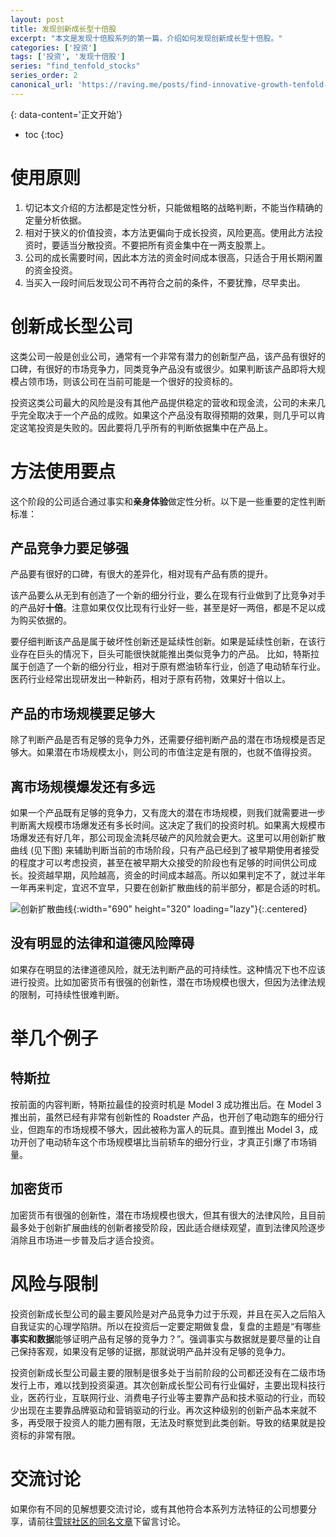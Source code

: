 ```yaml
---
layout: post
title: 发现创新成长型十倍股
excerpt: "本文是发现十倍股系列的第一篇，介绍如何发现创新成长型十倍股。"
categories: ['投资']
tags: ['投资', '发现十倍股']
series: "find_tenfold_stocks"
series_order: 2
canonical_url: 'https://raving.me/posts/find-innovative-growth-tenfold-stocks'
---
```


{: data-content='正文开始'}

* toc 
{:toc}

# 使用原则
1. 切记本文介绍的方法都是定性分析，只能做粗略的战略判断，不能当作精确的定量分析依据。
1. 相对于狭义的价值投资，本方法更偏向于成长投资，风险更高。使用此方法投资时，要适当分散投资。不要把所有资金集中在一两支股票上。
1. 公司的成长需要时间，因此本方法的资金时间成本很高，只适合于用长期闲置的资金投资。
1. 当买入一段时间后发现公司不再符合之前的条件，不要犹豫，尽早卖出。

# 创新成长型公司
这类公司一般是创业公司，通常有一个非常有潜力的创新型产品，该产品有很好的口碑，有很好的市场竞争力，同类竞争产品没有或很少。如果判断该产品即将大规模占领市场，则该公司在当前可能是一个很好的投资标的。

投资这类公司最大的风险是没有其他产品提供稳定的营收和现金流，公司的未来几乎完全取决于一个产品的成败。如果这个产品没有取得预期的效果，则几乎可以肯定这笔投资是失败的。因此要将几乎所有的判断依据集中在产品上。

# 方法使用要点
这个阶段的公司适合通过事实和**亲身体验**做定性分析。以下是一些重要的定性判断标准：

## 产品竞争力要足够强
产品要有很好的口碑，有很大的差异化，相对现有产品有质的提升。

该产品要么从无到有创造了一个新的细分行业，要么在现有行业做到了比竞争对手的产品好**十倍**。注意如果仅仅比现有行业好一些，甚至是好一两倍，都是不足以成为购买依据的。

要仔细判断该产品是属于破坏性创新还是延续性创新。如果是延续性创新，在该行业存在巨头的情况下，巨头可能很快就能推出类似竞争力的产品。
比如，特斯拉属于创造了一个新的细分行业，相对于原有燃油轿车行业，创造了电动轿车行业。医药行业经常出现研发出一种新药，相对于原有药物，效果好十倍以上。

## 产品的市场规模要足够大
除了判断产品是否有足够的竞争力外，还需要仔细判断产品的潜在市场规模是否足够大。如果潜在市场规模太小，则公司的市值注定是有限的，也就不值得投资。

## 离市场规模爆发还有多远
如果一个产品既有足够的竞争力，又有庞大的潜在市场规模，则我们就需要进一步判断离大规模市场爆发还有多长时间。这决定了我们的投资时机。如果离大规模市场爆发还有好几年，那公司现金流耗尽破产的风险就会更大。这里可以用创新扩散曲线 (见下图) 来辅助判断当前的市场阶段，只有产品已经到了被早期使用者接受的程度才可以考虑投资，甚至在被早期大众接受的阶段也有足够的时间供公司成长。投资越早期，风险越高，资金的时间成本越高。所以如果判定不了，就过半年一年再来判定，宜迟不宜早，只要在创新扩散曲线的前半部分，都是合适的时机。

![创新扩散曲线]({{site.url}}/assets/img/dist/innovation_diffusion_curve.webp){:width="690" height="320" loading="lazy"}{:.centered}

## 没有明显的法律和道德风险障碍
如果存在明显的法律道德风险，就无法判断产品的可持续性。这种情况下也不应该进行投资。比如加密货币有很强的创新性，潜在市场规模也很大，但因为法律法规的限制，可持续性很难判断。

# 举几个例子
## 特斯拉
按前面的内容判断，特斯拉最佳的投资时机是 Model 3 成功推出后。在 Model 3 推出前，虽然已经有非常有创新性的 Roadster 产品，也开创了电动跑车的细分行业，但跑车的市场规模不够大，因此被称为富人的玩具。直到推出 Model 3，成功开创了电动轿车这个市场规模堪比当前轿车的细分行业，才真正引爆了市场销量。
## 加密货币
加密货币有很强的创新性，潜在市场规模也很大，但其有很大的法律风险，且目前最多处于创新扩展曲线的创新者接受阶段，因此适合继续观望，直到法律风险逐步消除且市场进一步普及后才适合投资。

# 风险与限制
投资创新成长型公司的最主要风险是对产品竞争力过于乐观，并且在买入之后陷入自我证实的心理学陷阱。所以在投资后一定要定期做复盘，复盘的主题是“有哪些**事实和数据**能够证明产品有足够的竞争力？”。强调事实与数据就是要尽量的让自己保持客观，如果没有足够的证据，那就说明产品并没有足够的竞争力。

投资创新成长型公司最主要的限制是很多处于当前阶段的公司都还没有在二级市场发行上市，难以找到投资渠道。其次创新成长型公司有行业偏好，主要出现科技行业，医药行业，互联网行业、消费电子行业等主要靠产品和技术驱动的行业，而较少出现在主要靠品牌驱动和营销驱动的行业。再次这种级别的创新产品本来就不多，再受限于投资人的能力圈有限，无法及时察觉到此类创新。导致的结果就是投资标的非常有限。

# 交流讨论
如果你有不同的见解想要交流讨论，或有其他符合本系列方法特征的公司想要分享，请前往[雪球社区的同名文章][1]下留言讨论。

[1]:https://xueqiu.com/2421531883/224063765 "发现创新成长型十倍股雪球同名文章"